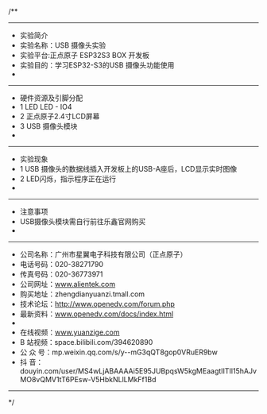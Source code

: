 /**
 ***************************************************************************************************
 * 实验简介
 * 实验名称：USB 摄像头实验
 * 实验平台:正点原子 ESP32S3 BOX 开发板
 * 实验目的：学习ESP32-S3的USB 摄像头功能使用
 * 
 ***************************************************************************************************
 * 硬件资源及引脚分配
 * 1 LED
     LED - IO4
 * 2 正点原子2.4寸LCD屏幕
 * 3 USB 摄像头模块
 * 
 ***************************************************************************************************
 * 实验现象
 * 1 USB 摄像头的数据线插入开发板上的USB-A座后，LCD显示实时图像
 * 2 LED闪烁，指示程序正在运行
 * 
 ***************************************************************************************************
 * 注意事项
 * USB摄像头模块需自行前往乐鑫官网购买
 * 
 ***********************************************************************************************************
 * 公司名称：广州市星翼电子科技有限公司（正点原子）
 * 电话号码：020-38271790
 * 传真号码：020-36773971
 * 公司网址：www.alientek.com
 * 购买地址：zhengdianyuanzi.tmall.com
 * 技术论坛：http://www.openedv.com/forum.php
 * 最新资料：www.openedv.com/docs/index.html
 *
 * 在线视频：www.yuanzige.com
 * B 站视频：space.bilibili.com/394620890
 * 公 众 号：mp.weixin.qq.com/s/y--mG3qQT8gop0VRuER9bw
 * 抖    音：douyin.com/user/MS4wLjABAAAAi5E95JUBpqsW5kgMEaagtIITIl15hAJvMO8vQMV1tT6PEsw-V5HbkNLlLMkFf1Bd
 ***********************************************************************************************************
 */
